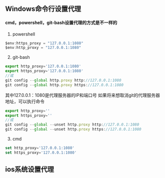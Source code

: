 ## Windows命令行设置代理
#### cmd，powershell，git-bash设置代理的方式是不一样的
1. powershell
```javascript
$env:https_proxy = "127.0.0.1:1080"
$env:http_proxy = "127.0.0.1:1080"
```
2. git-bash
```javascript
export http_proxy='127.0.0.1:1080'
export https_proxy='127.0.0.1:1080'
//或
git config --global http.proxy http://127.0.0.1:1080
git config --global http.proxy https://127.0.0.1:1080
```
其中127.0.0.1：1080是代理服务器的IP和端口号 
如果将来想取消git的代理服务器地址，可以执行命令
```javascript
export http_proxy=''
export https_proxy=''
//或
git config --global --unset http.proxy http://127.0.0.1:1080 
git config --global --unset http.proxy https://127.0.0.1:1080
```
3. cmd
```javascript
set http_proxy='127.0.0.1:1080'
set https_proxy='127.0.0.1:1080'
```
## ios系统设置代理